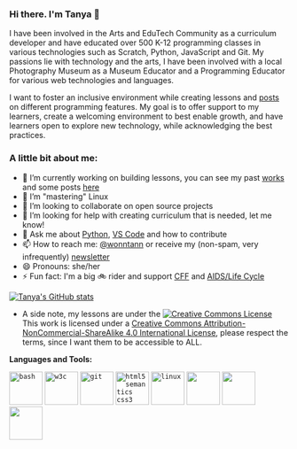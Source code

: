 ### Hi there. I'm Tanya 👋


I have been involved in the Arts and EduTech Community as a curriculum developer and have educated over 500 K-12 programming classes in various technologies such as Scratch, Python, JavaScript and Git. My passions lie with technology and the arts, I have been involved with a local Photography Museum as a Museum Educator and a Programming Educator for various web technologies and languages.

I want to foster an inclusive environment while creating lessons and [posts](https://hashnode.com/@wonntann) on different programming features. My goal is to offer support to my learners, create a welcoming environment to best enable growth, and have learners open to explore new technology, while acknowledging the best practices.

<h3>A little bit about me: </h3>

- 🔭 I’m currently working on building lessons, you can see my past [works](https://wonntann.github.io/) and some posts [here](https://hashnode.com/@wonntann)
- 🌱 I’m "mastering" Linux 
- 👯 I’m looking to collaborate on open source projects
- 🤔 I’m looking for help with creating curriculum that is needed, let me know!
- 💬 Ask me about [Python](https://github.com/wonntann/Python), [VS Code](https://github.com/wonntann/VS-Code.git) and how to contribute
- 📫 How to reach me: [@wonntann](https://twitter.com/wonntann) or receive my (non-spam, very infrequently) [newsletter](https://tinyletter.com/wonntann/)
- 😄 Pronouns: she/her
- ⚡ Fun fact: I'm a big :bike: rider and support [CFF](https://www.cff.org/) and [AIDS/Life Cycle](https://www.aidslifecycle.org/)


[![Tanya's GitHub stats](https://github-readme-stats.vercel.app/api?username=wonntann&show_icons=true&theme=highcontrast)](https://github.com/anuraghazra/github-readme-stats)


  - A side note, my lessons are under the <a rel="license" href="http://creativecommons.org/licenses/by-nc-sa/4.0/"><img alt="Creative Commons License" style="border-width:0" src="https://i.creativecommons.org/l/by-nc-sa/4.0/88x31.png" /></a><br />This work is licensed under a <a rel="license" href="http://creativecommons.org/licenses/by-nc-sa/4.0/">Creative Commons Attribution-NonCommercial-ShareAlike 4.0 International License</a>, please respect the terms, since I want them to be accessible to ALL.

**Languages and Tools:**  

<code><img src="https://raw.githubusercontent.com/odb/official-bash-logo/master/assets/Logos/Icons/SVG/128x128.svg" alt="bash" width="60" height="60"/></code>
<code><img src="https://www.w3.org/Icons/WWW/w3c_home_nb-v.svg" alt="w3c" width="60" height="60"/></code>
<code><img src="https://www.vectorlogo.zone/logos/git-scm/git-scm-icon.svg" alt="git" width="60" height="60"/></code>
<code><img src="https://www.w3.org/html/logo/badge/html5-badge-h-css3-multimedia-semantics.png" alt="html5 semantics css3" width="60" height="60"/></code>
<code><img src="https://upload.wikimedia.org/wikipedia/commons/a/ab/Linux_Logo_in_Linux_Libertine_Font.svg" alt="linux" width="60" height="60"/></code>
<code><img height="60" src="https://www.python.org/static/community_logos/python-logo-generic.svg"></code>
<code><img height="60" src="https://upload.wikimedia.org/wikipedia/commons/9/99/Unofficial_JavaScript_logo_2.svg"></code>
<code><img height="60" src="https://upload.wikimedia.org/wikipedia/commons/9/9a/Visual_Studio_Code_1.35_icon.svg"></code>

